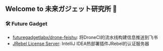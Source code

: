 ## Welcome to 未来ガジェット研究所 🙌

### 🛠️ Future Gadget
- [futuregadgetlabx/drone-feishu](https://github.com/futuregadgetlabx/drone-feishu): 将DroneCI的流水线构建信息推送到飞书
- [JRebel License Server](https://jrebel.futuregadgetlabx.com/): IntelliJ IDEA热部署插件JRebel的认证服务器

